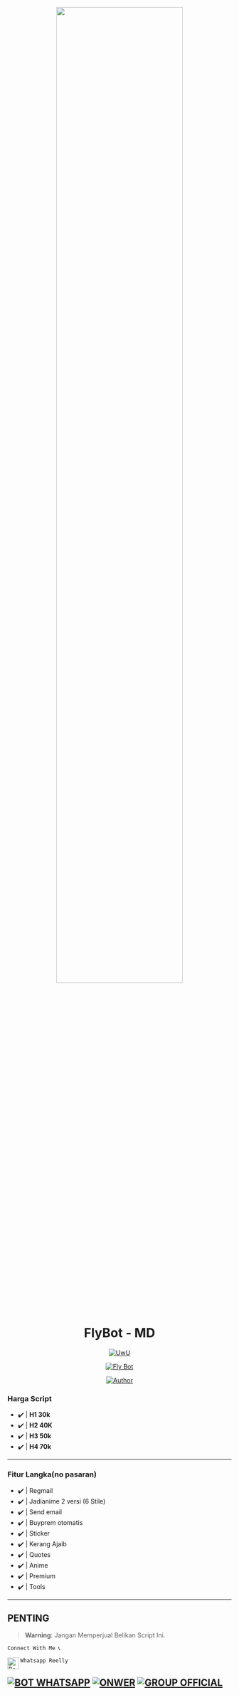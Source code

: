 
<p align="center">
<img src="https://telegra.ph/file/7be9485894ebdcd81ddfb.jpg?size=500" width="75%" style="margin-left: auto;margin-right: auto;display: block;">


</p>
<h1 align="center">FlyBot - MD</h1>
<p align="center">
  <a href="https://github.com/ReellyXD/FlyBot"><img src="http://readme-typing-svg.herokuapp.com?color=FFFFFF&center=true&vCenter=true&multiline=false&lines=Fly+Bot+Multi+Device;Config+by+ReellyXD;Sang+pengopas+handal🗿;Subscribe+YT:+Reelly+XD;Follow+My+Github" alt="UwU">
</p>

<p align="center">
 <a href="#"><img title="Fly Bot" src="https://img.shields.io/badge/FLYBOT-green?colorA=%23ff0000&colorB=%23017e40&style=for-the-badge"></a>
</p>
<p align="center">
<a href=""><img title="Author" src="https://img.shields.io/badge/AUTHOR-ReellyXD-blue.svg?style=for-the-badge&logo=github"></a>
</p>

### Harga Script
- ✔️ | **H1 30k**
- ✔️ | **H2 40K** 
- ✔️ | **H3 50k** 
- ✔️ | **H4 70k** 
---------
### Fitur Langka(no pasaran)
- ✔️ | Regmail
- ✔️ | Jadianime 2 versi (6 Stile)
- ✔️ | Send email
- ✔️ | Buyprem otomatis 
- ✔️ | Sticker 
- ✔️ | Kerang Ajaib 
- ✔️ | Quotes
- ✔️ | Anime 
- ✔️ | Premium 
- ✔️ | Tools 
---------

## PENTING

> **Warning**: Jangan Memperjual Belikan Script Ini. 


 ```Connect With Me 📞```

 ```Whatsapp Reelly``` <a href="https://wa.me/6282195322106"> <img align="left" alt="Reelly | Whastapp" width="26px" src="https://telegra.ph/file/7be9485894ebdcd81ddfb.jpg" />
 
[![BOT WHATSAPP](https://img.shields.io/badge/WhatsApp%20BOT-25D366?style=for-the-badge&logo=whatsapp&logoColor=white)](https://wa.me/6285171216276) 
[![ONWER](https://img.shields.io/badge/Owner%20BOT-25D366?style=for-the-badge&logo=whatsapp&logoColor=white)](https://wa.me/6282195322106) 
[![GROUP OFFICIAL](https://img.shields.io/badge/WhatsApp%20Group-25D366?style=for-the-badge&logo=whatsapp&logoColor=white)](https://chat.whatsapp.com/BAs2c2UeLE8AaI806UWUvI) 
---------

